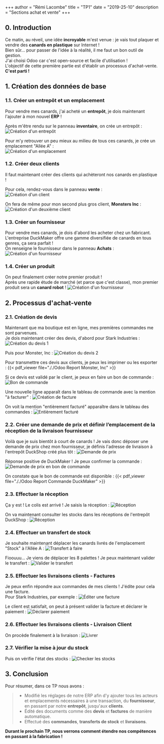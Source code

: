 +++
author = "Rémi Lacombe"
title = "TP1"
date = "2019-25-10"
description = "Sections achat et vente"
+++

## 0. Introduction

<!-- À modifier -->
Ce matin, au réveil, une idée **incroyable** m'est venue : je vais tout plaquer et vendre des **canards en plastique** sur Internet !  
Bien sûr... pour passer de l'idée à la réalité, il me faut un bon outil de gestion.  
J'ai choisi Odoo car c'est open-source et facile d'utilisation !  
L'objectif de cette première partie est d'établir un processus d'achat-vente. **C'est parti !**

## 1. Création des données de base

### 1.1. Créer un entrepôt et un emplacement

Pour vendre mes canards, j'ai acheté un **entrepôt**, je dois maintenant l'ajouter à mon nouvel **ERP** !

Après m'être rendu sur le panneau **inventaire**, on crée un entrepôt :  
![Création d'un entrepôt](././Entrepot.gif)

Pour m'y retrouver un peu mieux au milieu de tous ces canards, je crée un emplacement "Allée A" :  
![Création d'un emplacement](././Emplacement.gif)

### 1.2. Créer deux clients

Il faut maintenant créer des clients qui achèteront nos canards en plastique !

Pour cela, rendez-vous dans le panneau **vente** :  
![Création d'un client](././Client.gif)

On fera de même pour mon second plus gros client, **Monsters Inc** :
![Création d'un deuxième client](././MonstersInc.png)

### 1.3. Créer un fournisseur

Pour vendre mes canards, je dois d'abord les acheter chez un fabricant.  
L'entreprise DuckMaker offre une gamme diversifiée de canards en tous genres, ça sera parfait !  
On renseigne le fournisseur dans le panneau **Achats** :
![Création d'un fournisseur](././Fournisseur.gif)

### 1.4. Créer un produit

On peut finalement créer notre premier produit !  
Après une rapide étude de marché (et parce que c'est classe), mon premier produit sera un **canard robot** !
![Création d'un fournisseur](././Produit.gif)

## 2. Processus d'achat-vente

### 2.1. Création de devis

Maintenant que ma boutique est en ligne, mes premières commandes me sont parvenues.  
Je dois maintenant créer des devis, d'abord pour Stark Industries :
![Création du devis 1](././Devis1.gif)

Puis pour Monster, Inc :
![Création du devis 2](././Devis2.gif)

Pour transmettre ces devis aux clients, je peux les imprimer ou les exporter :
{{< pdf_viewer file="././Odoo Report Monster, Inc" >}}

Si ce devis est validé par le client, je peux en faire un bon de commande :
![Bon de commande](././DevisToBonDeCommande.gif)

Une nouvelle ligne apparaît dans le tableau de commande avec la mention "à facturer" :
![Création de facture](././Facturation.gif)

On voit la mention "entièrement facturé" apparaître dans le tableau des commandes :
![Entièrement facturé](././EntièrementFacturé.gif)

### 2.2. Créer une demande de prix et définir l’emplacement de la réception de la livraison fournisseur

Voilà que je suis bientôt à court de canards ! Je vais donc déposer une demande de prix chez mon fournisseur, je définis l'adresse de livraison à l'entrepôt DuckShop créé plus tôt :
![Demande de prix](././DemandeDePrix.gif)

Réponse positive de DuckMaker ! Je peux confirmer la commande :
![Demande de prix en bon de commande](././DemandeDePrixToBonDeCommande.gif)

On constate que le bon de commande est disponible :
{{< pdf_viewer file="././Odoo Report Commande DuckMaker" >}}

### 2.3. Effectuer la réception

Ça y est ! Le colis est arrivé ! Je saisis la réception :
![Réception](././Reception.gif)

On va maintenant consulter les stocks dans les réceptions de l'entrepôt DuckShop :
![Réception](././Stock.gif)

### 2.4. Effectuer un transfert de stock

Je souhaite maintenant déplacer les canards livrés de l'emplacement "Stock" à l'Allée A :
![Transfert à faire](././TransfertAFaire.gif)

Fioouuu... Je viens de déplacer les 8 palettes ! Je peux maintenant valider le transfert :
![Valider le transfert](././TransfertValider.gif)

### 2.5. Effectuer les livraisons clients - Factures

Je peux enfin répondre aux commandes de mes clients ! J'édite pour cela une facture.  
Pour Stark Industries, par exemple :
![Éditer une facture](././FactureStark.gif)

Le client est satisfait, on peut à présent valider la facture et déclarer le paiement :
![Déclarer paiement](././FactureStarkPaiement.gif)

### 2.6. Effectuer les livraisons clients - Livraison Client

On procède finalement à la livraison :
![Livrer](././Livraison.gif)

### 2.7. Vérifier la mise à jour du stock

Puis on vérifie l'état des stocks :
![Checker les stocks](././LivraisonCheckStock.gif)

## 3. Conclusion

Pour résumer, dans ce TP nous avons :

>- Modifié les réglages de notre ERP afin d'y ajouter tous les acteurs et emplacements nécessaires à une transaction, du **fournisseur**, en passant par notre **entrepôt**, jusqu'aux **clients**.
>- Édité des documents comme des **devis** et **factures** de manière automatique.
>- Effectué des **commandes**, **transferts de stock** et **livraisons**.

**Durant le prochain TP, nous verrons comment étendre nos compétences en passant à la fabrication !**
